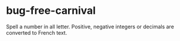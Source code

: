 # bug-free-carnival
Spell a number in all letter. Positive, negative integers or decimals are converted to French text.
